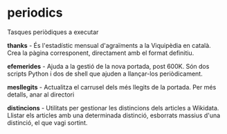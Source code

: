 # periodics
Tasques periòdiques a executar

**thanks** - És l'estadístic mensual d'agraïments a la Viquipèdia en català. Crea la pàgina corresponent, directament amb el format definitiu.

**efemerides** - Ajuda a la gestió de la nova portada, post 600K. Són dos scripts Python i dos de shell que ajuden a llançar-los periòdicament.

**mesllegits** - Actualitza el carrusel dels més llegits de la portada. Per més detalls, anar al directori

**distincions** - Utilitats per gestionar les distincions dels articles a Wikidata. Llistar els articles amb una determinada distinció, esborrats massius d'una distinció, el que vagi sortint.
